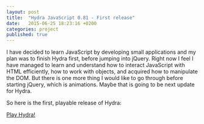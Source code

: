 ```yaml
---
layout: post
title:  "Hydra JavaScript 0.81 - First release"
date:   2015-06-25 18:23:16 +0200
categories: project
published: true
---
```


I have decided to learn JavaScript by developing small applications and my plan was to finish Hydra first, before jumping into jQuery. Right now I feel I have managed to learn and understand how to interact JavaScript with HTML efficiently, how to work with objects, and acquired how to manipulate the DOM. But there is one more thing I would like to go through before starting jQuery, which is animations. Maybe that is going to be next update for Hydra.

So here is the first, playable release of Hydra:

[Play Hydra!](http://gaborpinter.net/webapps/hydra)